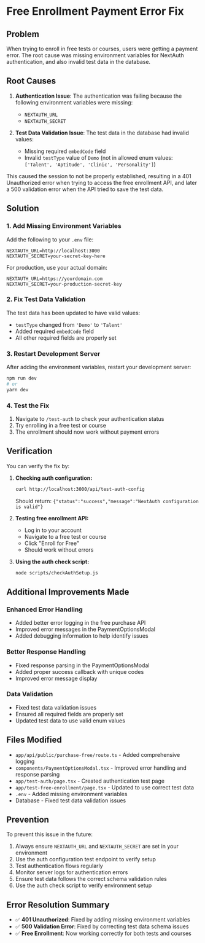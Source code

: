 # Free Enrollment Payment Error Fix

## Problem
When trying to enroll in free tests or courses, users were getting a payment error. The root cause was missing environment variables for NextAuth authentication, and also invalid test data in the database.

## Root Causes
1. **Authentication Issue**: The authentication was failing because the following environment variables were missing:
   - `NEXTAUTH_URL`
   - `NEXTAUTH_SECRET`

2. **Test Data Validation Issue**: The test data in the database had invalid values:
   - Missing required `embedCode` field
   - Invalid `testType` value of `Demo` (not in allowed enum values: `['Talent', 'Aptitude', 'Clinic', 'Personality']`)

This caused the session to not be properly established, resulting in a 401 Unauthorized error when trying to access the free enrollment API, and later a 500 validation error when the API tried to save the test data.

## Solution

### 1. Add Missing Environment Variables
Add the following to your `.env` file:

```env
NEXTAUTH_URL=http://localhost:3000
NEXTAUTH_SECRET=your-secret-key-here
```

For production, use your actual domain:
```env
NEXTAUTH_URL=https://yourdomain.com
NEXTAUTH_SECRET=your-production-secret-key
```

### 2. Fix Test Data Validation
The test data has been updated to have valid values:
- `testType` changed from `'Demo'` to `'Talent'`
- Added required `embedCode` field
- All other required fields are properly set

### 3. Restart Development Server
After adding the environment variables, restart your development server:

```bash
npm run dev
# or
yarn dev
```

### 4. Test the Fix
1. Navigate to `/test-auth` to check your authentication status
2. Try enrolling in a free test or course
3. The enrollment should now work without payment errors

## Verification
You can verify the fix by:

1. **Checking auth configuration:**
   ```bash
   curl http://localhost:3000/api/test-auth-config
   ```
   Should return: `{"status":"success","message":"NextAuth configuration is valid"}`

2. **Testing free enrollment API:**
   - Log in to your account
   - Navigate to a free test or course
   - Click "Enroll for Free"
   - Should work without errors

3. **Using the auth check script:**
   ```bash
   node scripts/checkAuthSetup.js
   ```

## Additional Improvements Made

### Enhanced Error Handling
- Added better error logging in the free purchase API
- Improved error messages in the PaymentOptionsModal
- Added debugging information to help identify issues

### Better Response Handling
- Fixed response parsing in the PaymentOptionsModal
- Added proper success callback with unique codes
- Improved error message display

### Data Validation
- Fixed test data validation issues
- Ensured all required fields are properly set
- Updated test data to use valid enum values

## Files Modified
- `app/api/public/purchase-free/route.ts` - Added comprehensive logging
- `components/PaymentOptionsModal.tsx` - Improved error handling and response parsing
- `app/test-auth/page.tsx` - Created authentication test page
- `app/test-free-enrollment/page.tsx` - Updated to use correct test data
- `.env` - Added missing environment variables
- Database - Fixed test data validation issues

## Prevention
To prevent this issue in the future:
1. Always ensure `NEXTAUTH_URL` and `NEXTAUTH_SECRET` are set in your environment
2. Use the auth configuration test endpoint to verify setup
3. Test authentication flows regularly
4. Monitor server logs for authentication errors
5. Ensure test data follows the correct schema validation rules
6. Use the auth check script to verify environment setup

## Error Resolution Summary
- ✅ **401 Unauthorized**: Fixed by adding missing environment variables
- ✅ **500 Validation Error**: Fixed by correcting test data schema issues
- ✅ **Free Enrollment**: Now working correctly for both tests and courses 